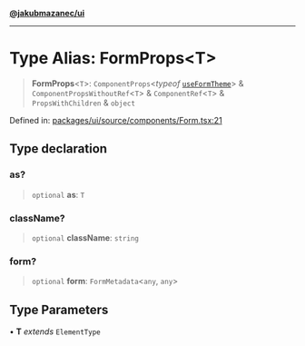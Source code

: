 [**@jakubmazanec/ui**](../README.md)

---

# Type Alias: FormProps\<T\>

> **FormProps**\<`T`\>: `ComponentProps`\<_typeof_ [`useFormTheme`](../functions/useFormTheme.md)\>
> & `ComponentPropsWithoutRef`\<`T`\> & `ComponentRef`\<`T`\> & `PropsWithChildren` & `object`

Defined in:
[packages/ui/source/components/Form.tsx:21](https://github.com/jakubmazanec/tools/blob/0373298af23ca7b778987184cd6fcccd21ae54be/packages/ui/source/components/Form.tsx#L21)

## Type declaration

### as?

> `optional` **as**: `T`

### className?

> `optional` **className**: `string`

### form?

> `optional` **form**: `FormMetadata`\<`any`, `any`\>

## Type Parameters

• **T** _extends_ `ElementType`
